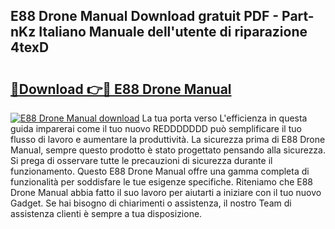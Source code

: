 ## E88 Drone Manual Download gratuit PDF - Part-nKz Italiano Manuale dell'utente di riparazione 4texD

# <h2><a href="http://dfcerj.blite.top/?on=E88+Drone+Manual">🔗Download 👉🔴 E88 Drone Manual</a></h2>

[![E88 Drone Manual download](https://i.imgur.com/lujVjoI.png)](http://dfcerj.blite.top/?on=E88+Drone+Manual)
La tua porta verso L'efficienza in questa guida imparerai come il tuo nuovo REDDDDDDD può semplificare il tuo flusso di lavoro e aumentare la produttività. La sicurezza prima di E88 Drone Manual, sempre questo prodotto è stato progettato pensando alla sicurezza. Si prega di osservare tutte le precauzioni di sicurezza durante il funzionamento. Questo E88 Drone Manual offre una gamma completa di funzionalità per soddisfare le tue esigenze specifiche. Riteniamo che E88 Drone Manual abbia fatto il suo lavoro per aiutarti a iniziare con il tuo nuovo Gadget. Se hai bisogno di chiarimenti o assistenza, il nostro Team di assistenza clienti è sempre a tua disposizione.
